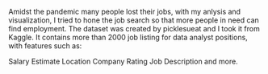 Amidst the pandemic many people lost their jobs, with my anlysis and visualization, I tried to hone the job search so that more people in need can find employment.
The dataset was created by picklesueat and I took it from Kaggle. It contains more than 2000 job listing for data analyst positions, with features such as:

Salary Estimate
Location
Company Rating
Job Description
and more.
